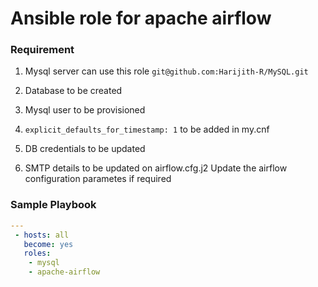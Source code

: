 # Ansible role for apache airflow

### Requirement

1. Mysql server can use this role
    `git@github.com:Harijith-R/MySQL.git`

2. Database to be created
3. Mysql user to be provisioned
4. `explicit_defaults_for_timestamp: 1` to be added in my.cnf
5. DB credentials to be updated
6. SMTP details to be updated on airflow.cfg.j2
Update the airflow configuration parametes if required

### Sample Playbook

```yml
---
 - hosts: all
   become: yes
   roles:
    - mysql
    - apache-airflow
```